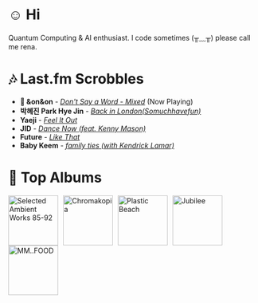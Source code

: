 # ☺︎ Hi



Quantum Computing & AI enthusiast. I code sometimes (╥﹏╥)
please call me rena. 

# 🎶 Last.fm Scrobbles

- **🎵 &on&on** - *[Don't Say a Word - Mixed](https://www.last.fm/music/&on&on/_/Don%27t+Say+a+Word+-+Mixed)* (Now Playing)
- **박혜진 Park Hye Jin** - *[Back in London(Somuchhavefun)](https://www.last.fm/music/%EB%B0%95%ED%98%9C%EC%A7%84+Park+Hye+Jin/_/Back+in+London(Somuchhavefun))*
- **Yaeji** - *[Feel It Out](https://www.last.fm/music/Yaeji/_/Feel+It+Out)*
- **JID** - *[Dance Now (feat. Kenny Mason)](https://www.last.fm/music/JID/_/Dance+Now+(feat.+Kenny+Mason))*
- **Future** - *[Like That](https://www.last.fm/music/Future/_/Like+That)*
- **Baby Keem** - *[family ties (with Kendrick Lamar)](https://www.last.fm/music/Baby+Keem/_/family+ties+(with+Kendrick+Lamar))*

# 📀 Top Albums

<a href='https://www.last.fm/music/Aphex+Twin/Selected+Ambient+Works+85-92'><img src='https://lastfm.freetls.fastly.net/i/u/300x300/6f199a67803148cfb2cf2238b8fda0fb.jpg' alt='Selected Ambient Works 85-92' title='Aphex Twin - Selected Ambient Works 85-92' width='100' style='margin-right: 10px;'></a><a href='https://www.last.fm/music/Tyler,+the+Creator/Chromakopia'><img src='https://lastfm.freetls.fastly.net/i/u/300x300/8c0b389bb4cbf522bc5a2b58e15b6620.jpg' alt='Chromakopia' title='Tyler, the Creator - Chromakopia' width='100' style='margin-right: 10px;'></a><a href='https://www.last.fm/music/Gorillaz/Plastic+Beach'><img src='https://lastfm.freetls.fastly.net/i/u/300x300/ce6e2af584a5480b85b79371b219a92e.png' alt='Plastic Beach' title='Gorillaz - Plastic Beach' width='100' style='margin-right: 10px;'></a><a href='https://www.last.fm/music/Japanese+Breakfast/Jubilee'><img src='https://lastfm.freetls.fastly.net/i/u/300x300/5d93403fbc951b7d31fa80ff826b5180.jpg' alt='Jubilee' title='Japanese Breakfast - Jubilee' width='100' style='margin-right: 10px;'></a><a href='https://www.last.fm/music/MF+DOOM/MM..FOOD'><img src='https://lastfm.freetls.fastly.net/i/u/300x300/7d1a24c15c32327454fb83f6177c0b76.png' alt='MM..FOOD' title='MF DOOM - MM..FOOD' width='100' style='margin-right: 10px;'></a>